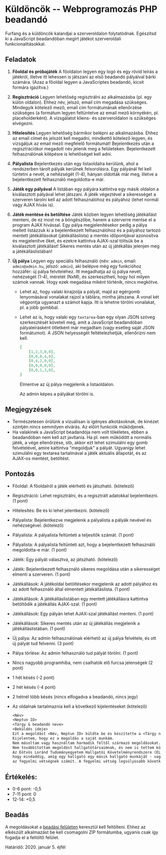 # Küldöncök -- Webprogramozás PHP beadandó

Furfang és a küldöncök kalandjai a szerveroldalon folytatódnak. Egészítsd ki a JavaScript beadandóban megírt játékot szerveroldali funkcionalitásokkal.

## Feladatok

1. **Főoldal és próbajáték** A főoldalon legyen egy logó és egy rövid leírás a játékról, illetve itt lehessen is játszani az első beadandó pályáival bárki számára. (Azaz a főoldal legyen a JavaScriptes beadandó, kicsit formára igazítva.)

2. **Regisztráció** Legyen lehetőség regisztrálni az alkalmazásba (pl. egy külön oldalon). Ehhez név, jelszó, email cím megadása szükséges. Mindegyik kötelező mező, email cím formátumának ellenőrzése szükséges (a formátum legyen feltüntetve az email mező környékén, pl. placeholderként). A vizsgálatot kliens- és szerveroldalon is szükséges elvégezni.

3. **Hitelesítés** Legyen lehetőség bármikor belépni az alkalmazásba. Ehhez az email címet és jelszót kell megadni, mindkettő kötelező legyen, és vizsgáljuk az email mező megfelelő formátumát! Bejelentkezés után a regisztrációkor megadott név jelenik meg a felületeken. Bejelentkezett felhasználónak kilépésre is lehetőséget kell adni.

4. **Pályalista** Bejelentkezés után egy listaoldalra kerülünk, ahol a rendszerben tárolt pályák kerülnek felsorolásra. Egy pályánál fel kell tüntetni a nevét, a nehézségét (1-4), hányan oldották már meg, illetve a bejelentkezett felhasználó megoldotta-e már.

5. **Játék egy pályával** A listában egy pályára kattintva egy másik oldalon a kiválasztott pályával lehet játszani. A játék végeztével a sikerességet a szerveren tárolni kell az adott felhasználóhoz és pályához (lehet normál vagy AJAX hívás is).

6. **Játék mentése és betöltése** Játék közben legyen lehetőség játékállást menteni, de ez most ne a böngészőbe, hanem a szerverre mentse el a program AJAX hívással. Egy pálya megjelenítésekor pedig a pálya mellett listázzuk ki a bejelentkezett felhasználóhoz és a pályához tartozó mentett játékállásokat (játékálláslista) a mentés időpontjával azonosítva és megjelenítve őket, és ezekre kattintva AJAX-szal töltsük be a kiválasztott játékállást! Sikeres mentés után az új játékállás jelenjen meg a játékálláslistában! 

7. **Új pálya** Legyen egy speciális felhasználó (név: `admin`, email: `admin@admin.hu`, jelszó: `admin`), aki belépve még egy funkcióhoz hozzáfér: új pálya felviteléhez. Itt megadhatja az új pálya nevét, nehézségét (1-4), méretét (NxM), és szerkesztheti, hogy hol milyen számok vannak. Hogy ezek megadása miként történik, nincs megkötve. 
    
    - Lehet az, hogy valaki kirajzolja a pályát, majd az egérgomb lenyomásával vonalakat rajzol a táblára, mintha játszana. A vonal két végpontja ugyanazt a számot kapja. Itt is lehetne törölni vonalakat, pl. a jobb gombbal.
    - Lehet az is, hogy valaki egy `textarea`-ban egy olyan JSON szöveg szerkesztését követeli meg, amit a JavaScript beadandóban pályaleírásként ötletként már megadtam (vagy esetleg saját JSON formátumot). A JSON helyességét feltételezhetjük, ellenőrizni nem kell.

        ```json
        [
            [1,2,3,0,0],
            [0,0,0,4,0],
            [0,4,2,0,0],
            [0,0,0,0,0],
            [0,0,1,3,0],
        ]
        ```

        Elmentve az új pálya megjelenik a listaoldalon.

        Az admin képes a pályákat törölni is.

## Megjegyzések

- Természetesen örülünk a vizuálisan is igényes alkotásoknak, de kinézet szintjén nincs semmilyen elvárás. Az előírt funkciók működjenek.
- Ha valakinek a JavaScript beadandója nem volt tökéletes, ebben a beadandóban nem kell azt javítania. Ha pl. nem működött a normális játék, a vége ellenőrzése, stb, akkor ezt lehet szimulálni egy gomb felvételével, amire kattintva "megoldjuk" a pályát. Ugyanígy lehet szimulálni egy textarea tartalmával a játék aktuális állapotát, és az AJAX-os mentést, betöltést.

## Pontozás

- Főoldal: A főoldalról a játék elérhető és játszható. (kötelező)
- Regisztráció: Lehet regisztrálni, és a regisztrált adatokkal bejelentkezni. (1 pont)
- Hitelesítés: Be és ki lehet jelentkezni. (kötelező)
- Pályalista: Bejelentkezve megjelenik a pályalista a pályák nevével és nehézségével. (kötelező)
- Pályalista: A pályalista feltünteti a teljesítők számát. (1 pont)
- Pályalista: A pályalista feltünteti azt, hogy a bejelentkezett felhasználó megoldotta-e már. (1 pont)
- Játék: Egy pályát választva, az játszható. (kötelező)
- Játék: Bejelentkezett felhasználó sikeres megoldása után a sikerességet elmenti a szerveren. (1 pont)
- Játékállások: A játékoldal betöltésekor megjelenik az adott pályához és az adott felhasználó által elmentett játékálláslista. (1 pont)
- Játékállások: A játékálláslistában egy mentett játékállásra kattintva betöltődik a játékállás AJAX-szal. (1 pont)
- Játékállások: Egy pályán lehet AJAX-szal játékállást menteni. (1 pont)
- Játékállások: Sikeres mentés után az új játékállás megjelenik a játékálláslistában. (1 pont)
- Új pálya: Az admin felhasználónak elérhető az új pálya felvétele, és ott új pályát tud felvenni. (3 pont)
- Pálya törlése: Az admin felhasználó tud pályát törölni. (1 pont)
- Nincs nagyobb programhiba, nem csalhatók elő furcsa jelenségek (2 pont)
- 1 hét késés (-2 pont)
- 2 hét késés (-4 pont)
- 2 hétnél több késés (nincs elfogadva a beadandó, nincs jegy)
- Az oldalnak tartalmaznia kell a következő kijelentéseket (kötelező)

    ```txt
    <Név>
    <Neptun ID>
    <Tárgy & beadandó neve>
    <Beküldés ideje>
    Ezt a megoldást <Név, Neptun ID> küldte be és készítette a <Tárgy neve> kurzus <Feladat neve> feladatához.
    Kijelentem, hogy ez a megoldás a saját munkám.
    Nem másoltam vagy használtam harmadik féltől származó megoldásokat.
    Nem továbbítottam megoldást hallgatótársaimnak, és nem is tettem közzé.
    Az Eötvös Loránd Tudományegyetem Hallgatói Követelményrendszere (ELTE szervezeti és működési szabályzata, II. Kötet, 74/C. §) kimondja, 
    hogy mindaddig, amíg egy hallgató egy másik hallgató munkáját - vagy legalábbis annak jelentős részét - saját munkájaként mutatja be, 
    az fegyelmi vétségnek számít. A fegyelmi vétség legsúlyosabb következménye a hallgató elbocsátása az egyetemről.
    ```

## Értékelés:

- 0-6 pont: -0,5
- 7-11 pont: 0
- 12-14: +0,5

## Beadás

A megoldásokat a [beadási felületen](http://webprogramozas.inf.elte.hu/ebr) keresztül kell feltölteni. Ehhez az elkészült alkalmazást be kell csomagolni ZIP formátumba, ugyanis csak így fogadja el a feltöltő felület.

Határidő: 2020. január 5. éjfél
